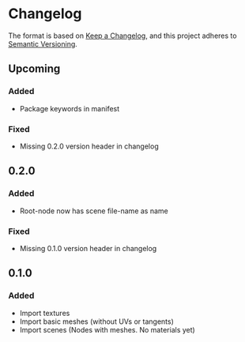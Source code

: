 ﻿# Changelog

The format is based on [Keep a Changelog](https://keepachangelog.com/en/1.0.0/),
and this project adheres to [Semantic Versioning](https://semver.org/spec/v2.0.0.html).

## Upcoming

### Added

- Package keywords in manifest

### Fixed

- Missing 0.2.0 version header in changelog

## 0.2.0

### Added

- Root-node now has scene file-name as name

### Fixed

- Missing 0.1.0 version header in changelog

## 0.1.0

### Added

- Import textures
- Import basic meshes (without UVs or tangents)
- Import scenes (Nodes with meshes. No materials yet)